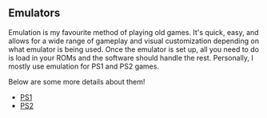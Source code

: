 ## Emulators

Emulation is my favourite method of playing old games. It's quick, easy, and allows for a wide range of gameplay and visual customization depending on what emulator is being used. Once the emulator is set up, all you need to do is load in your ROMs and the software should handle the rest. Personally, I mostly use emulation for PS1 and PS2 games.

Below are some more details about them!
- [PS1](/methods/emulators/ps1.md)
- [PS2](/methods/emulators/ps2.md)